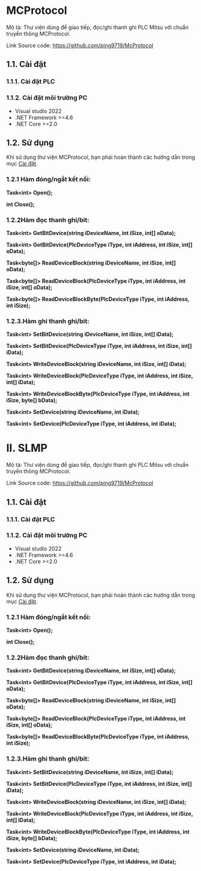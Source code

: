 
# MCProtocol

Mô tả: Thư viện dùng để giao tiếp, đọc/ghi thanh ghi PLC Mitsu với chuẩn truyền thông MCProtocol.

Link Source code: https://github.com/ping9719/McProtocol

## 1.1. Cài đặt

### 1.1.1. Cài đặt PLC

### 1.1.2. Cài đặt môi trường PC

- Visual studio 2022
- .NET Framework \>=4.6
- .NET Core \>=2.0

## 1.2. Sử dụng

Khi sử dụng thư viện MCProtocol, bạn phải hoàn thành các hướng dẫn trong mục [Cài đặt](#_exv4hx3b7fl).

### 1.2.1 Hàm đóng/ngắt kết nối:

**Task<int\> Open();**

**int Close();**

### 1.2.2Hàm đọc thanh ghi/bit:

**Task<int\> GetBitDevice(string iDeviceName, int iSize, int[] oData);**

**Task<int\> GetBitDevice(PlcDeviceType iType, int iAddress, int iSize, int[] oData);**

**Task<byte[]\> ReadDeviceBlock(string iDeviceName, int iSize, int[] oData);**

**Task<byte[]\> ReadDeviceBlock(PlcDeviceType iType, int iAddress, int iSize, int[] oData);**

**Task<byte[]\> ReadDeviceBlockByte(PlcDeviceType iType, int iAddress, int iSize);**

### 1.2.3.Hàm ghi thanh ghi/bit:

**Task<int\> SetBitDevice(string iDeviceName, int iSize, int[] iData);**

**Task<int\> SetBitDevice(PlcDeviceType iType, int iAddress, int iSize, int[] iData);**

**Task<int\> WriteDeviceBlock(string iDeviceName, int iSize, int[] iData);**

**Task<int\> WriteDeviceBlock(PlcDeviceType iType, int iAddress, int iSize, int[] iData);**

**Task<int\> WriteDeviceBlockByte(PlcDeviceType iType, int iAddress, int iSize, byte[] bData);**

**Task<int\> SetDevice(string iDeviceName, int iData);**

**Task<int\> SetDevice(PlcDeviceType iType, int iAddress, int iData);**

# II. SLMP

Mô tả: Thư viện dùng để giao tiếp, đọc/ghi thanh ghi PLC Mitsu với chuẩn truyền thông MCProtocol.

Link Source code: https://github.com/ping9719/McProtocol

## 1.1. Cài đặt

### 1.1.1. Cài đặt PLC

### 1.1.2. Cài đặt môi trường PC

- Visual studio 2022
- .NET Framework \>=4.6
- .NET Core \>=2.0

## 1.2. Sử dụng

Khi sử dụng thư viện MCProtocol, bạn phải hoàn thành các hướng dẫn trong mục [Cài đặt](#_exv4hx3b7fl).

### 1.2.1 Hàm đóng/ngắt kết nối:

**Task<int\> Open();**

**int Close();**

### 1.2.2Hàm đọc thanh ghi/bit:

**Task<int\> GetBitDevice(string iDeviceName, int iSize, int[] oData);**

**Task<int\> GetBitDevice(PlcDeviceType iType, int iAddress, int iSize, int[] oData);**

**Task<byte[]\> ReadDeviceBlock(string iDeviceName, int iSize, int[] oData);**

**Task<byte[]\> ReadDeviceBlock(PlcDeviceType iType, int iAddress, int iSize, int[] oData);**

**Task<byte[]\> ReadDeviceBlockByte(PlcDeviceType iType, int iAddress, int iSize);**

### 1.2.3.Hàm ghi thanh ghi/bit:

**Task<int\> SetBitDevice(string iDeviceName, int iSize, int[] iData);**

**Task<int\> SetBitDevice(PlcDeviceType iType, int iAddress, int iSize, int[] iData);**

**Task<int\> WriteDeviceBlock(string iDeviceName, int iSize, int[] iData);**

**Task<int\> WriteDeviceBlock(PlcDeviceType iType, int iAddress, int iSize, int[] iData);**

**Task<int\> WriteDeviceBlockByte(PlcDeviceType iType, int iAddress, int iSize, byte[] bData);**

**Task<int\> SetDevice(string iDeviceName, int iData);**

**Task<int\> SetDevice(PlcDeviceType iType, int iAddress, int iData);**